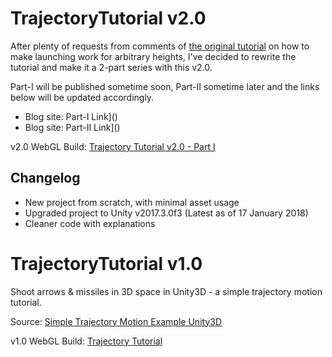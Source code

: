 # TrajectoryTutorial v2.0

After plenty of requests from comments of [the original tutorial](https://vilbeyli.github.io/Simple-Trajectory-Motion-Example-Unity3D/) on how to make launching work for arbitrary heights,
I've decided to rewrite the tutorial and make it a 2-part series with this v2.0. 

Part-I will be published sometime soon, Part-II sometime later and the links below will be updated accordingly.

 - Blog site: Part-I Link]()
 - Blog site: Part-II Link]()

v2.0 WebGL Build: [Trajectory Tutorial v2.0 - Part I](http://vilbeyli.github.io/TrajectoryTutorial/v2/)

## Changelog

 - New project from scratch, with minimal asset usage
 - Upgraded project to Unity v2017.3.0f3 (Latest as of 17 January 2018)
 - Cleaner code with explanations

# TrajectoryTutorial v1.0

Shoot arrows &amp; missiles in 3D space in Unity3D - a simple trajectory motion tutorial.

Source: [Simple Trajectory Motion Example Unity3D](http://vilbeyli.github.io/Simple-Trajectory-Motion-Example-Unity3D/)

v1.0 WebGL Build: [Trajectory Tutorial](http://vilbeyli.github.io/TrajectoryTutorial) 
